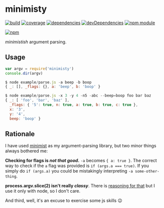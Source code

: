# minimisty

[![build](https://travis-ci.org/tallesl/minimisty.png)](https://travis-ci.org/tallesl/minimisty)
[![coverage](https://coveralls.io/repos/tallesl/minimisty/badge.png?branch=master)](https://coveralls.io/r/tallesl/minimisty?branch=master)
[![dependencies](https://david-dm.org/tallesl/minimisty.png)](https://david-dm.org/tallesl/minimisty)
[![devDependencies](https://david-dm.org/tallesl/minimisty/dev-status.png)](https://david-dm.org/tallesl/minimisty#info=devDependencies)
[![npm module](https://badge.fury.io/js/minimisty.png)](http://badge.fury.io/js/minimisty)

[![npm](https://nodei.co/npm/minimisty.png?mini=true)](https://nodei.co/npm/minimisty/)

*minimistish* argument parsing.

## Usage

```javascript
var argv = require('minimisty')
console.dir(argv)
```

```javascript
$ node example/parse.js -a beep -b boop
{ _: [], _flags: {}, a: 'beep', b: 'boop' }
```

```javascript
$ node example/parse.js -x 3 -y 4 -n5 -abc --beep=boop foo bar baz
{ _: [ 'foo', 'bar', 'baz' ],
  _flags: { '5': true, n: true, a: true, b: true, c: true },
  x: '3',
  y: '4',
  beep: 'boop' }
```

## Rationale

I have used [minimist](https://github.com/substack/minimist) as my argument-parsing library, but two minor things always bothered me:

**Checking for flags is *not that good*.**
`-a` becomes `{ a: true }`.
The correct way to check if the `a` flag was provided is `if (args.a === true)`.
If you simply do `if (args.a)` you could be mistakingly interpreting `-a some-other-thing`.

**process.argv.slice(2) isn't really *classy***.
There is [reasoning for that](https://github.com/substack/minimist/issues/28) but I use it only with node, so I don't care.

And third, well, it's an excuse to exercise some js skills :wink:


